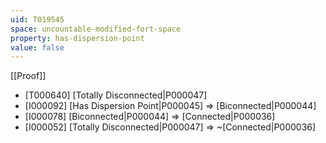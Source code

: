 ```yaml
---
uid: T019545
space: uncountable-modified-fort-space
property: has-dispersion-point
value: false
---
```

[[Proof]]

* [T000640] [Totally Disconnected|P000047]
* [I000092] [Has Dispersion Point|P000045] => [Biconnected|P000044]
* [I000078] [Biconnected|P000044] => [Connected|P000036]
* [I000052] [Totally Disconnected|P000047] => ~[Connected|P000036]

